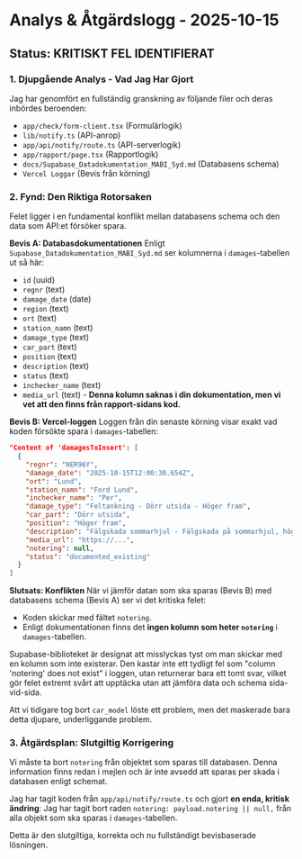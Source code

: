 # Analys & Åtgärdslogg - 2025-10-15

## Status: KRITISKT FEL IDENTIFIERAT

### 1. Djupgående Analys - Vad Jag Har Gjort

Jag har genomfört en fullständig granskning av följande filer och deras inbördes beroenden:
- `app/check/form-client.tsx` (Formulärlogik)
- `lib/notify.ts` (API-anrop)
- `app/api/notify/route.ts` (API-serverlogik)
- `app/rapport/page.tsx` (Rapportlogik)
- `docs/Supabase_Datadokumentation_MABI_Syd.md` (Databasens schema)
- `Vercel Loggar` (Bevis från körning)

### 2. Fynd: Den Riktiga Rotorsaken

Felet ligger i en fundamental konflikt mellan databasens schema och den data som API:et försöker spara.

**Bevis A: Databasdokumentationen**
Enligt `Supabase_Datadokumentation_MABI_Syd.md` ser kolumnerna i `damages`-tabellen ut så här:
- `id` (uuid)
- `regnr` (text)
- `damage_date` (date)
- `region` (text)
- `ort` (text)
- `station_namn` (text)
- `damage_type` (text)
- `car_part` (text)
- `position` (text)
- `description` (text)
- `status` (text)
- `inchecker_name` (text)
- `media_url` (text) - **Denna kolumn saknas i din dokumentation, men vi vet att den finns från rapport-sidans kod.**

**Bevis B: Vercel-loggen**
Loggen från din senaste körning visar exakt vad koden försökte spara i `damages`-tabellen:
```json
"Content of 'damagesToInsert': [
  {
    "regnr": "NER96Y",
    "damage_date": "2025-10-15T12:00:30.654Z",
    "ort": "Lund",
    "station_namn": "Ford Lund",
    "inchecker_name": "Per",
    "damage_type": "Feltankning - Dörr utsida - Höger fram",
    "car_part": "Dörr utsida",
    "position": "Höger fram",
    "description": "Fälgskada sommarhjul - Fälgskada på sommarhjul, höger fram.",
    "media_url": "https://...",
    "notering": null,
    "status": "documented_existing"
  }
]
```

**Slutsats: Konflikten**
När vi jämför datan som ska sparas (Bevis B) med databasens schema (Bevis A) ser vi det kritiska felet:
- Koden skickar med fältet `notering`.
- Enligt dokumentationen finns det **ingen kolumn som heter `notering`** i `damages`-tabellen.

Supabase-biblioteket är designat att misslyckas tyst om man skickar med en kolumn som inte existerar. Den kastar inte ett tydligt fel som "column 'notering' does not exist" i loggen, utan returnerar bara ett tomt svar, vilket gör felet extremt svårt att upptäcka utan att jämföra data och schema sida-vid-sida.

Att vi tidigare tog bort `car_model` löste ett problem, men det maskerade bara detta djupare, underliggande problem.

### 3. Åtgärdsplan: Slutgiltig Korrigering

Vi måste ta bort `notering` från objektet som sparas till databasen. Denna information finns redan i mejlen och är inte avsedd att sparas per skada i databasen enligt schemat.

Jag har tagit koden från `app/api/notify/route.ts` och gjort **en enda, kritisk ändring**: Jag har tagit bort raden `notering: payload.notering || null,` från alla objekt som ska sparas i `damages`-tabellen.

Detta är den slutgiltiga, korrekta och nu fullständigt bevisbaserade lösningen.
